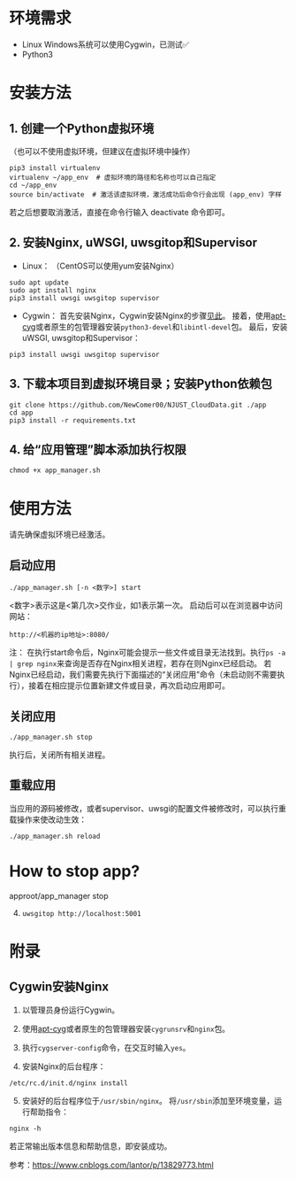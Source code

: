 # 环境需求
* Linux
Windows系统可以使用Cygwin，已测试✅
* Python3

# 安装方法
## 1. 创建一个Python虚拟环境
（也可以不使用虚拟环境，但建议在虚拟环境中操作）
```
pip3 install virtualenv
virtualenv ~/app_env  # 虚拟环境的路径和名称也可以自己指定
cd ~/app_env
source bin/activate  # 激活该虚拟环境，激活成功后命令行会出现 (app_env) 字样
```
若之后想要取消激活，直接在命令行输入 deactivate 命令即可。

## 2. 安装Nginx, uWSGI, uwsgitop和Supervisor

* Linux：
（CentOS可以使用yum安装Nginx）
```
sudo apt update
sudo apt install nginx
pip3 install uwsgi uwsgitop supervisor
```

* Cygwin：
首先安装Nginx，Cygwin安装Nginx的步骤[见此](##Cygwin安装Nginx)。
接着，使用[apt-cyg](https://github.com/transcode-open/apt-cyg)或者原生的包管理器安装```python3-devel```和```libintl-devel```包。
最后，安装uWSGI, uwsgitop和Supervisor：
```
pip3 install uwsgi uwsgitop supervisor
```

## 3. 下载本项目到虚拟环境目录；安装Python依赖包
```
git clone https://github.com/NewComer00/NJUST_CloudData.git ./app
cd app
pip3 install -r requirements.txt
```

## 4. 给“应用管理”脚本添加执行权限
```
chmod +x app_manager.sh
```

# 使用方法
请先确保虚拟环境已经激活。
## 启动应用
```
./app_manager.sh [-n <数字>] start
```
<数字>表示这是<第几次>交作业，如1表示第一次。
启动后可以在浏览器中访问网站：
```
http://<机器的ip地址>:8080/
```
注：
在执行start命令后，Nginx可能会提示一些文件或目录无法找到。执行```ps -a | grep nginx```来查询是否存在Nginx相关进程，若存在则Nginx已经启动。
若Nginx已经启动，我们需要先执行下面描述的“关闭应用”命令（未启动则不需要执行），接着在相应提示位置新建文件或目录，再次启动应用即可。
## 关闭应用
```
./app_manager.sh stop
```
执行后，关闭所有相关进程。
## 重载应用
当应用的源码被修改，或者supervisor、uwsgi的配置文件被修改时，可以执行重载操作来使改动生效：
```
./app_manager.sh reload
```

# How to stop app?
approot/app_manager stop

4. ```uwsgitop http://localhost:5001```

# 附录

## Cygwin安装Nginx
1. 以管理员身份运行Cygwin。

2. 使用[apt-cyg](https://github.com/transcode-open/apt-cyg)或者原生的包管理器安装```cygrunsrv```和```nginx```包。

3. 执行```cygserver-config```命令，在交互时输入```yes```。

4. 安装Nginx的后台程序：
```
/etc/rc.d/init.d/nginx install
```

5. 安装好的后台程序位于```/usr/sbin/nginx```。
将```/usr/sbin```添加至环境变量，运行帮助指令：
```
nginx -h
```
若正常输出版本信息和帮助信息，即安装成功。

参考：https://www.cnblogs.com/lantor/p/13829773.html
